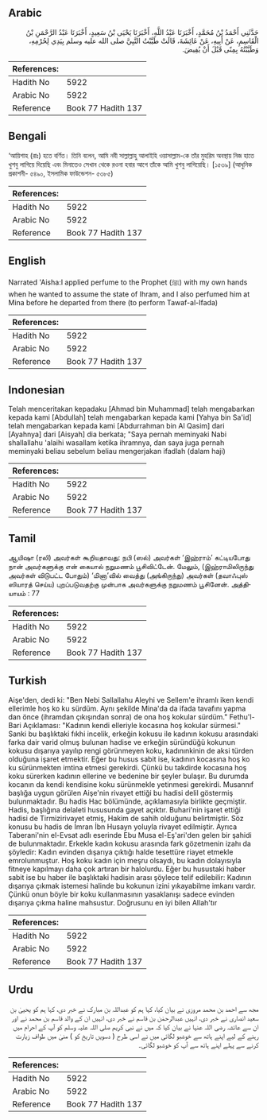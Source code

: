 ## Arabic


<div dir="rtl" lang="ar" style={{fontSize:'larger',backgroundColor:'#f8f9fa',padding:20}}>
حَدَّثَنِي أَحْمَدُ بْنُ مُحَمَّدٍ، أَخْبَرَنَا عَبْدُ اللَّهِ، أَخْبَرَنَا يَحْيَى بْنُ سَعِيدٍ، أَخْبَرَنَا عَبْدُ الرَّحْمَنِ بْنُ الْقَاسِمِ، عَنْ أَبِيهِ، عَنْ عَائِشَةَ، قَالَتْ طَيَّبْتُ النَّبِيَّ صلى الله عليه وسلم بِيَدِي لِحُرْمِهِ، وَطَيَّبْتُهُ بِمِنًى قَبْلَ أَنْ يُفِيضَ‏.‏
</div>
<div style={{backgroundColor:'#f8f9fa',padding:20, marginBottom: 10}}><table> <thead> <tr> <th>References:</th> <th></th> </tr> </thead> <tbody><tr><td>Hadith No</td><td>5922</td></tr><tr><td>Arabic No</td><td>5922</td></tr><tr><td>Reference</td><td>Book 77 Hadith 137</td></tr></tbody></table></div>

## Bengali


<div dir="ltr" lang="bn" style={{fontSize:'larger',backgroundColor:'#f8f9fa',padding:20}}>
‘আয়িশাহ (রাঃ) হতে বর্ণিত। তিনি বলেন, আমি নবী সাল্লাল্লাহু আলাইহি ওয়াসাল্লাম-কে তাঁর মুহরিম অবস্থায় নিজ হাতে খুশবু লাগিয়ে দিয়েছি এবং মিনাতেও সেখান থেকে রওনা হবার আগে তাঁকে আমি খুশবু লাগিয়েছি। [১৫৩৯] (আধুনিক প্রকাশনী- ৫৪৯০, ইসলামিক ফাউন্ডেশন- ৫৩৮৫)
</div>
<div style={{backgroundColor:'#f8f9fa',padding:20, marginBottom: 10}}><table> <thead> <tr> <th>References:</th> <th></th> </tr> </thead> <tbody><tr><td>Hadith No</td><td>5922</td></tr><tr><td>Arabic No</td><td>5922</td></tr><tr><td>Reference</td><td>Book 77 Hadith 137</td></tr></tbody></table></div>

## English


<div dir="ltr" lang="en" style={{fontSize:'larger',backgroundColor:'#f8f9fa',padding:20}}>
Narrated 'Aisha:I applied perfume to the Prophet (ﷺ) with my own hands when he wanted to assume the state of Ihram, and I also perfumed him at Mina before he departed from there (to perform Tawaf-al-Ifada)
</div>
<div style={{backgroundColor:'#f8f9fa',padding:20, marginBottom: 10}}><table> <thead> <tr> <th>References:</th> <th></th> </tr> </thead> <tbody><tr><td>Hadith No</td><td>5922</td></tr><tr><td>Arabic No</td><td>5922</td></tr><tr><td>Reference</td><td>Book 77 Hadith 137</td></tr></tbody></table></div>

## Indonesian


<div dir="ltr" lang="id" style={{fontSize:'larger',backgroundColor:'#f8f9fa',padding:20}}>
Telah menceritakan kepadaku [Ahmad bin Muhammad] telah mengabarkan kepada kami [Abdullah] telah mengabarkan kepada kami [Yahya bin Sa'id] telah mengabarkan kepada kami [Abdurrahman bin Al Qasim] dari [Ayahnya] dari [Aisyah] dia berkata; "Saya pernah meminyaki Nabi shallallahu 'alaihi wasallam ketika ihramnya, dan saya juga pernah meminyaki beliau sebelum beliau mengerjakan ifadlah (dalam haji)
</div>
<div style={{backgroundColor:'#f8f9fa',padding:20, marginBottom: 10}}><table> <thead> <tr> <th>References:</th> <th></th> </tr> </thead> <tbody><tr><td>Hadith No</td><td>5922</td></tr><tr><td>Arabic No</td><td>5922</td></tr><tr><td>Reference</td><td>Book 77 Hadith 137</td></tr></tbody></table></div>

## Tamil


<div dir="ltr" lang="ta" style={{fontSize:'larger',backgroundColor:'#f8f9fa',padding:20}}>
ஆயிஷா (ரலி) அவர்கள் கூறியதாவது: நபி (ஸல்) அவர்கள் ‘இஹ்ராம்’ கட்டியபோது நான் அவர்களுக்கு என் கையால் நறுமணம் பூசிவிட்டேன். மேலும், (இஹ்ராமிலிருந்து அவர்கள் விடுபட்ட போதும்) ‘மினா’வில் வைத்து (அங்கிருந்து) அவர்கள் (தவாஃபுஸ் ஸியாரத் செய்ய) புறப்படுவதற்கு முன்பாக அவர்களுக்கு நறுமணம் பூசினேன். அத்தியாயம் : 77
</div>
<div style={{backgroundColor:'#f8f9fa',padding:20, marginBottom: 10}}><table> <thead> <tr> <th>References:</th> <th></th> </tr> </thead> <tbody><tr><td>Hadith No</td><td>5922</td></tr><tr><td>Arabic No</td><td>5922</td></tr><tr><td>Reference</td><td>Book 77 Hadith 137</td></tr></tbody></table></div>

## Turkish


<div dir="ltr" lang="tr" style={{fontSize:'larger',backgroundColor:'#f8f9fa',padding:20}}>
Aişe'den, dedi ki: "Ben Nebi Sallallahu Aleyhi ve Sellem'e ihramlı iken kendi ellerimle hoş ko ku sürdüm. Aynı şekilde Mina'da da ifada tavafını yapma dan önce (ihramdan çıkışından sonra) de ona hoş kokular sürdüm." Fethu'l-Bari Açıklaması: "Kadının kendi elleriyle kocasına hoş kokular sürmesi." Sanki bu başlıktaki fıkhi incelik, erkeğin kokusu ile kadının kokusu arasındaki farka dair varid olmuş bulunan hadise ve erkeğin süründüğü kokunun kokusu dışarıya yayılıp rengi görünmeyen koku, kadınınkinin de aksi türden olduğuna işaret etmektir. Eğer bu husus sabit ise, kadının kocasına hoş ko ku sürünmekten imtina etmesi gerekirdi. Çünkü bu takdirde kocasına hoş koku sürerken kadının ellerine ve bedenine bir şeyler bulaşır. Bu durumda kocanın da kendi kendisine koku sürünmekle yetinmesi gerekirdi. Musannıf başlığa uygun görülen Aişe'nin rivayet ettiği bu hadisi delil göstermiş bulunmaktadır. Bu hadis Hac bölümünde, açıklamasıyla birlikte geçmiştir. Hadis, başlığına delaleti hususunda gayet açıktır. Buhari'nin işaret ettiği hadisi de Tirmizirivayet etmiş, Hakim de sahih olduğunu belirtmiştir. Söz konusu bu hadis de İmran İbn Husayn yoluyla rivayet edilmiştir. Ayrıca Taberani'nin el-Evsat adlı eserinde Ebu Musa el-Eş'ari'den gelen bir şahidi de bulunmaktadır. Erkekle kadın kokusu arasında fark gözetmenin izahı da şöyledir: Kadın evinden dışarıya çıktığı halde tesettüre riayet etmekle emrolunmuştur. Hoş koku kadın için meşru olsaydı, bu kadın dolayısıyla fitneye kapılmayı daha çok artıran bir halolurdu. Eğer bu husustaki haber sabit ise bu haber ile başlıktaki hadisin arası şöylece telif edilebilir: Kadının dışarıya çıkmak istemesi halinde bu kokunun izini yıkayabilme imkanı vardır. Çünkü onun böyle bir koku kullanmasının yasaklanışı sadece evinden dışarıya çıkma haline mahsustur. Doğrusunu en iyi bilen Allah'tır
</div>
<div style={{backgroundColor:'#f8f9fa',padding:20, marginBottom: 10}}><table> <thead> <tr> <th>References:</th> <th></th> </tr> </thead> <tbody><tr><td>Hadith No</td><td>5922</td></tr><tr><td>Arabic No</td><td>5922</td></tr><tr><td>Reference</td><td>Book 77 Hadith 137</td></tr></tbody></table></div>

## Urdu


<div dir="rtl" lang="ur" style={{fontSize:'larger',backgroundColor:'#f8f9fa',padding:20}}>
مجھ سے احمد بن محمد مروزی نے بیان کیا، کہا ہم کو عبداللہ بن مبارک نے خبر دی، کہا ہم کو یحییٰ بن سعید انصاری نے خبر دی، انہیں عبدالرحمٰن بن قاسم نے خبر دی، انہیں ان کے والد قاسم بن محمد نے اور ان سے عائشہ رضی اللہ عنہا نے بیان کیا کہ میں نے نبی کریم صلی اللہ علیہ وسلم کو آپ کے احرام میں رہنے کے لیے اپنے ہاتھ سے خوشبو لگائی میں نے اسی طرح ( دسویں تاریخ کو ) منیٰ میں طواف زیارت کرنے سے پہلے اپنے ہاتھ سے آپ کو خوشبو لگائی۔
</div>
<div style={{backgroundColor:'#f8f9fa',padding:20, marginBottom: 10}}><table> <thead> <tr> <th>References:</th> <th></th> </tr> </thead> <tbody><tr><td>Hadith No</td><td>5922</td></tr><tr><td>Arabic No</td><td>5922</td></tr><tr><td>Reference</td><td>Book 77 Hadith 137</td></tr></tbody></table></div>